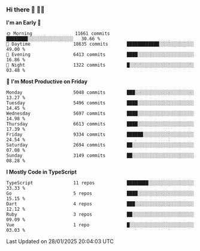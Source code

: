### Hi there 👋 🧑‍💻



<!--START_SECTION:waka-->
**I'm an Early 🐤** 

```text
🌞 Morning                11661 commits       ████████░░░░░░░░░░░░░░░░░   30.66 % 
🌆 Daytime                18635 commits       ████████████░░░░░░░░░░░░░   49.00 % 
🌃 Evening                6413 commits        ████░░░░░░░░░░░░░░░░░░░░░   16.86 % 
🌙 Night                  1322 commits        █░░░░░░░░░░░░░░░░░░░░░░░░   03.48 % 
```
📅 **I'm Most Productive on Friday** 

```text
Monday                   5048 commits        ███░░░░░░░░░░░░░░░░░░░░░░   13.27 % 
Tuesday                  5496 commits        ████░░░░░░░░░░░░░░░░░░░░░   14.45 % 
Wednesday                5697 commits        ████░░░░░░░░░░░░░░░░░░░░░   14.98 % 
Thursday                 6613 commits        ████░░░░░░░░░░░░░░░░░░░░░   17.39 % 
Friday                   9334 commits        ██████░░░░░░░░░░░░░░░░░░░   24.54 % 
Saturday                 2694 commits        ██░░░░░░░░░░░░░░░░░░░░░░░   07.08 % 
Sunday                   3149 commits        ██░░░░░░░░░░░░░░░░░░░░░░░   08.28 % 
```


**I Mostly Code in TypeScript** 

```text
TypeScript               11 repos            ████████░░░░░░░░░░░░░░░░░   33.33 % 
Go                       5 repos             ████░░░░░░░░░░░░░░░░░░░░░   15.15 % 
Dart                     4 repos             ███░░░░░░░░░░░░░░░░░░░░░░   12.12 % 
Ruby                     3 repos             ██░░░░░░░░░░░░░░░░░░░░░░░   09.09 % 
Vue                      1 repo              █░░░░░░░░░░░░░░░░░░░░░░░░   03.03 % 
```




 Last Updated on 28/01/2025 20:04:03 UTC
<!--END_SECTION:waka-->


